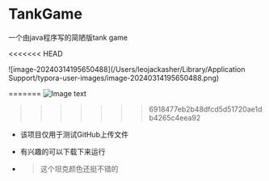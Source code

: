 # TankGame
一个由java程序写的简陋版tank game

<<<<<<< HEAD


![image-20240314195650488](/Users/leojackasher/Library/Application Support/typora-user-images/image-20240314195650488.png)


=======
![Image text](https://raw.github.com/yourName/repositpry/master/yourprojectName/img-folder/test.jpg)
>>>>>>> 6918477eb2b48dfcd5d51720ae1db4265c4eea92

+ 该项目仅用于测试GitHub上传文件

+ 有兴趣的可以下载下来运行

+ > 这个坦克颜色还挺不错的
